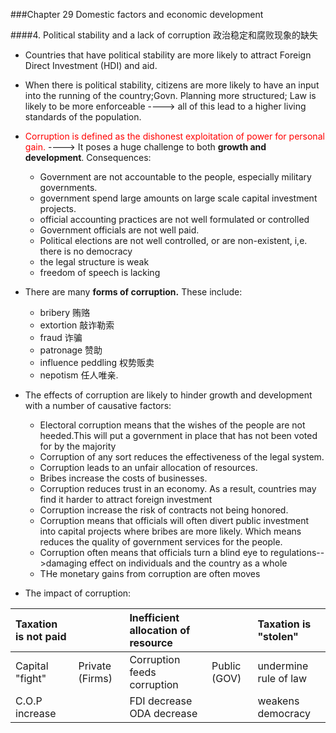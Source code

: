 
###Chapter 29 Domestic factors and economic development

####4. Political stability and a lack of corruption 政治稳定和腐败现象的缺失

- Countries that have political stability are more likely to attract Foreign Direct Investment (HDI) and aid. 
- When there is political stability, citizens are more likely to have an input into the running of the country;Govn. Planning more structured; Law is likely to be more enforceable ----> all of this lead to a higher living standards of the population.
- <font color="red">Corruption is defined as the dishonest exploitation of power for personal gain.</font> ----> It poses a huge challenge to both **growth and development**. Consequences:
	+ Government are not accountable to the people, especially military governments.
	+ government spend large amounts on large scale capital investment projects.
	+ official accounting practices are not well formulated or controlled
	+ Government officials are not well paid. 
	+ Political elections are not well controlled, or are non-existent, i,e. there is no democracy
	+ the legal structure is weak
	+ freedom of speech is lacking

- There are many **forms of corruption.** These include:

	- bribery 贿赂
	- extortion 敲诈勒索
	- fraud 诈骗
	- patronage 赞助
	- influence peddling 权势贩卖 
	- nepotism 任人唯亲.


- The effects of corruption are likely to hinder growth and development with a number of causative factors:

	- Electoral corruption means that the wishes of the people are not heeded.This will put a government in place that has not been voted for by the majority
	- Corruption of any sort reduces the effectiveness of the legal system.
	- Corruption leads to an unfair allocation of resources.
	- Bribes increase the costs of businesses.
	- Corruption reduces trust in an economy. As a result, countries may find it harder to attract foreign investment
	- Corruption increase the risk of contracts not being honored.
	- Corruption means that officials will often divert public investment into capital projects where bribes are more likely. Which means reduces the quality of government services for the people.
	- Corruption often means that officials turn a blind eye to regulations-->damaging effect on individuals and the country as a whole
	- THe monetary gains from corruption are often moves 

- The impact of corruption:

Taxation is not paid | | Inefficient allocation of resource | | Taxation is "stolen"
:------ | :------- |:---- |:--- |:---
Capital "fight" | Private (Firms) | Corruption feeds corruption | Public (GOV) | undermine rule of law
C.O.P increase | | FDI decrease ODA decrease | | weakens democracy



